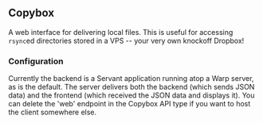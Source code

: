 ## Copybox

A web interface for delivering local files. This is useful for accessing
`rsync`ed directories stored in a VPS -- your very own knockoff Dropbox!

### Configuration
Currently the backend is a Servant application running atop a Warp server,
as is the default. The server delivers both the backend (which sends JSON data)
and the frontend (which received the JSON data and displays it). You can
delete the 'web' endpoint in the Copybox API type if you want to host the
client somewhere else.

